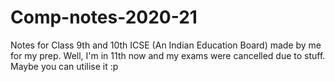 # Comp-notes-2020-21

Notes for Class 9th and 10th ICSE (An Indian Education Board) made by me for my prep. Well, I'm in 11th now and my exams were cancelled due to stuff. Maybe you can utilise it :p
